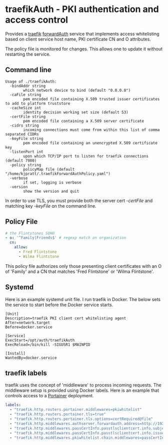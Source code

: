 # traefikAuth - PKI authentication and access control

Provides a [traefik](https://github.com/traefik/traefik)
[forwardAuth](https://doc.traefik.io/traefik/middlewares/http/forwardauth/)
service that implements access whitelisting based on client service host name, PKI certificate CN and O
attributes.

The policy file is monitored for changes. This allows one to update it without restarting the service.

## Command line

```
Usage of ./traefikAuth:
  -bindAddr string
        which network device to bind (default "0.0.0.0")
  -caFile string
        pem encoded file containing X.509 trusted issuer certificates to add to platform truststore
  -cacheSize int
        identity decision working set size (default 53)
  -certFile string
        pem encoded file containing a X.509 server certificate
  -cidrs string
        incoming connections must come from within this list of comma separated CIDRs
  -keyFile string
        pem encoded file containing an unencrypted X.509 certificate key
  -listenPort int
        upon which TCP/IP port to listen for traefik connections (default 7980)
  -policy string
        policyMap file (default "/home/kjpratt/.traefikForwardAuthPolicy.yaml")
  -verbose
        if set, logging is verbose
  -version
        show the version and quit
```

In order to use TLS, you must provide both the server cert *-certFile* and matching key *-keyFile* on the command
line.

## Policy File

```yaml
# the Flintstones SOHO
- o: '^Family|Friends$' # regexp match on organization
  cn:
    allow:
      - Fred Flintstone
      - Wilma Flintstone
```

This policy file authorizes only those presenting client certificates with an O of 'Family' and a CN that matches
'Fred Flintstone' or 'Wilma Flintstone'.

## Systemd

Here is an example systemd unit file. I run traefik in Docker. The below sets the service to start
before the Docker service starts.

```unit file (systemd)
[Unit]
Description=traefik PKI client cert whitelisting agent
After=network.target
Before=docker.service

[Service]
ExecStart=/opt/auth/traefikAuth
ExecReload=/bin/kill -SIGUSR1 $MAINPID

[Install]
WantedBy=docker.service
```

## traefik labels

traefik uses the concept of 'middleware' to process incoming requests. The middleware setup is provided using Docker
labels.
Here is an example that controls access to a [Portainer](https://www.portainer.io/) deployment.

```yaml
labels:
  - "traefik.http.routers.portainer.middlewares=pkiwhitelist"
  - "traefik.http.routers.portainer.tls=true"
  - "traefik.http.routers.portainer.tls.options=certRequired@file"
  - "traefik.http.middlewares.authserver.forwardauth.address=http://192.168.10.99:7980"
  - "traefik.http.middlewares.passCertInfo.passtlsclientcert.info.subject.commonName=true"
  - "traefik.http.middlewares.passCertInfo.passtlsclientcert.info.issuer.organization=true"
  - "traefik.http.middlewares.pkiwhitelist.chain.middlewares=passCertInfo,authserver"
```
